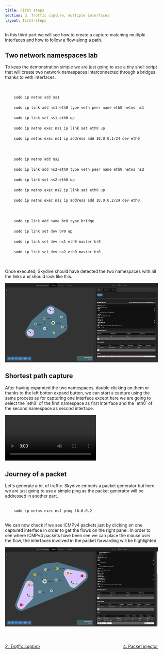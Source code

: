 ```yaml
---
title: First steps
section: 3. Traffic capture, multiple interfaces
layout: first-steps
---
```


<p>In this third part we will see how to create a capture matching multiple interfaces and how to follow a flow along a path.</p>
<h2>Two network namespaces lab</h2>
<p>
  To keep the demonstration simple we are just going to use a tiny shell script that will create two network namespaces interconnected through
  a bridges thanks to veth interfaces.
</p>

<p class="code">
  <code><br/>
    sudo ip netns add ns1<br/>
    sudo ip link add ns1-eth0 type veth peer name eth0 netns ns1<br/>
    sudo ip link set ns1-eth0 up<br/>
    sudo ip netns exec ns1 ip link set eth0 up<br/>
    sudo ip netns exec ns1 ip address add 10.0.0.1/24 dev eth0<br/>
    <br/>
    sudo ip netns add ns2<br/>
    sudo ip link add ns2-eth0 type veth peer name eth0 netns ns2<br/>
    sudo ip link set ns2-eth0 up<br/>
    sudo ip netns exec ns2 ip link set eth0 up<br/>
    sudo ip netns exec ns2 ip address add 10.0.0.2/24 dev eth0<br/>
    <br/>
    sudo ip link add name br0 type bridge<br/>
    sudo ip link set dev br0 up<br/>
    sudo ip link set dev ns1-eth0 master br0<br/>
    sudo ip link set dev ns2-eth0 master br0<br/>
  </code>
</p>

<p>
  Once executed, Skydive should have detected the two namespaces with all the links and should look like this.
</p>

<p>
  <img src="/assets/images/first-steps/capture-2ns-1.png"/>
</p>

<h2>Shortest path capture</h2>

<p>
  After having expanded the two namespaces, double clicking on them or thanks to the left botton expand button, we can start a capture using the same
  process as for capturing one interface except here we are going to select the `eth0` of the first namespace as first interface and the `eth0` of the
  second namespace as second interface.
</p>

<p>
  <video poster="" preload="" controls="" loop="" controlslist="nodownload" src="/assets/videos/first-steps/capture-3.webm"></video>
<p>

<h2>Journey of a packet</h2>
<p>
  Let's generate a bit of traffic. Skydive embeds a packet generator but here we are just going to use a simple ping as the packet generator will be addressed in another
  part.
</p>

<p class="code">
  <code>
    sudo ip netns exec ns1 ping 10.0.0.2
  </code>
</p>

<p>
  We can now check if we see ICMPv4 packets just by clicking on one captured interface in order to get the flows on the right panel. In order to see
  where ICMPv4 packets have been see we can place the mouse over the flow, the interfaces involved in the packet forwarding will be highlighted.
</p>

<p>
  <img src="/assets/images/first-steps/capture-2ns-2.png"/>
</p>

<div style="margin-top: 40px;">
  <p style="float:left">
    <a href="/tutorials/first-steps-2.html"><i class="fa fa-chevron-left" aria-hidden="true"> 2. Traffic capture</i></a>
  </p>
  <p style="float:right">
    <a href="/tutorials/first-steps-4.html">4. Packet injector <i class="fa fa-chevron-right" aria-hidden="true"></i></a>
  </p>
</div>
